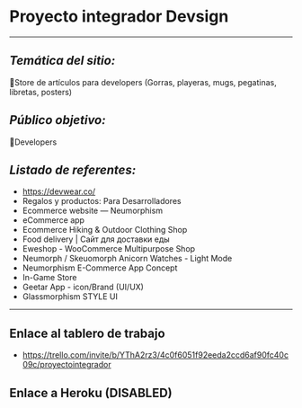 # Proyecto integrador Devsign
---
## _Temática del sitio:_
📝Store de artículos para developers (Gorras, playeras, mugs, pegatinas, libretas, posters)

## _Público objetivo:_
📝Developers


## _Listado de referentes:_
- https://devwear.co/
- Regalos y productos: Para Desarrolladores
- Ecommerce website — Neumorphism
- eCommerce app
- Ecommerce Hiking & Outdoor Clothing Shop
- Food delivery | Сайт для доставки еды
- Eweshop - WooCommerce Multipurpose Shop
- Neumorph / Skeuomorph Anicorn Watches - Light Mode
- Neumorphism E-Commerce App Concept
- In-Game Store
- Geetar App - icon/Brand (UI/UX)
- Glassmorphism STYLE UI

---

## Enlace al tablero de trabajo
- https://trello.com/invite/b/YThA2rz3/4c0f6051f92eeda2ccd6af90fc40c09c/proyectointegrador

## Enlace a Heroku (DISABLED)
<!-- - https://devsign.herokuapp.com/ -->
